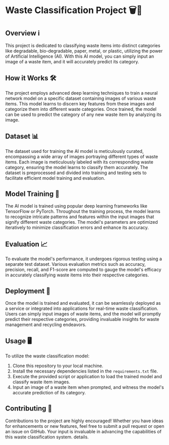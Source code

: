 # Waste Classification Project 🗑️🤖

## Overview ℹ️
This project is dedicated to classifying waste items into distinct categories like degradable, bio-degradable, paper, metal, or plastic, utilizing the power of Artificial Intelligence (AI). With this AI model, you can simply input an image of a waste item, and it will accurately predict its category.


## How it Works 🛠️
The project employs advanced deep learning techniques to train a neural network model on a specific dataset containing images of various waste items. This model learns to discern key features from these images and categorize them into different waste categories. Once trained, the model can be used to predict the category of any new waste item by analyzing its image.


## Dataset 📊
The dataset used for training the AI model is meticulously curated, encompassing a wide array of images portraying different types of waste items. Each image is meticulously labeled with its corresponding waste category, ensuring the model learns to classify them accurately. The dataset is preprocessed and divided into training and testing sets to facilitate efficient model training and evaluation.


## Model Training 🧠
The AI model is trained using popular deep learning frameworks like TensorFlow or PyTorch. Throughout the training process, the model learns to recognize intricate patterns and features within the input images that signify different waste categories. The model's parameters are optimized iteratively to minimize classification errors and enhance its accuracy.


## Evaluation 📈
To evaluate the model's performance, it undergoes rigorous testing using a separate test dataset. Various evaluation metrics such as accuracy, precision, recall, and F1-score are computed to gauge the model's efficacy in accurately classifying waste items into their respective categories.


## Deployment 🚀
Once the model is trained and evaluated, it can be seamlessly deployed as a service or integrated into applications for real-time waste classification. Users can simply input images of waste items, and the model will promptly predict their respective categories, providing invaluable insights for waste management and recycling endeavors.


## Usage 🖥️
To utilize the waste classification model:
1. Clone this repository to your local machine.
2. Install the necessary dependencies listed in the `requirements.txt` file.
3. Execute the provided script or application to load the trained model and classify waste item images.
4. Input an image of a waste item when prompted, and witness the model's accurate prediction of its category.


## Contributing 🤝
Contributions to the project are highly encouraged! Whether you have ideas for enhancements or new features, feel free to submit a pull request or open an issue on GitHub. Your input is invaluable in advancing the capabilities of this waste classification system.
details.
